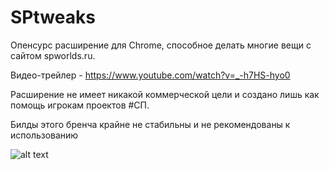 # SPtweaks

Опенсурс расширение для Chrome, способное делать многие вещи с сайтом spworlds.ru.

Видео-трейлер - https://www.youtube.com/watch?v=_-h7HS-hyo0


Расширение не имеет никакой коммерческой цели и создано лишь как помощь игрокам проектов #СП.



Билды этого бренча крайне не стабильны и не рекомендованы к использованию

![alt text](https://media.discordapp.net/attachments/708742470057328671/997164478124798012/-2.png?width=1015&height=571)
